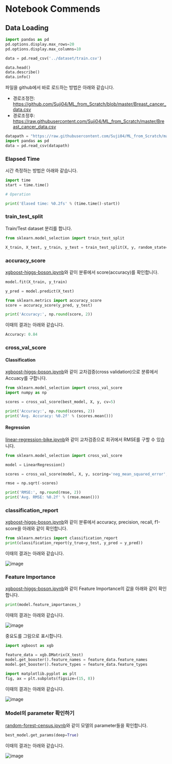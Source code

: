 # Notebook Commends

## Data Loading

```python
import pandas as pd
pd.options.display.max_rows=20
pd.options.display.max_columns=10

data = pd.read_csv('../dataset/train.csv')

data.head()
data.describe()
data.info()
```

파일을 github에서 바로 로드하는 방법은 아래와 같습니다. 

- 경로조정전: https://github.com/Suji04/ML_from_Scratch/blob/master/Breast_cancer_data.csv
- 경로조정후: https://raw.githubusercontent.com/Suji04/ML_from_Scratch/master/Breast_cancer_data.csv

```python
datapath = "https://raw.githubusercontent.com/Suji04/ML_from_Scratch/master/Breast_cancer_data.csv"
import pandas as pd
data = pd.read_csv(datapath)
```

### Elapsed Time

시간 측정하는 방법은 아래와 같습니다. 

```python
import time
start = time.time()

# Operation

print('Elased time: %0.2fs' % (time.time()-start))
```

### train_test_split

Train/Test dataset 분리를 합니다. 

```python
from sklearn.model_selection import train_test_split

X_train, X_test, y_train, y_test = train_test_split(X, y, random_state=2)
```

### accuracy_score

[xgboost-higgs-boson.ipynb](https://github.com/kyopark2014/ML-Algorithms/blob/main/xgboost/src/xgboost-higgs-boson.ipynb)와 같이 분류에서 score(accuracy)를 확인합니다. 

```python
model.fit(X_train, y_train)

y_pred = model.predict(X_test)

from sklearn.metrics import accuracy_score
score = accuracy_score(y_pred, y_test)

print('Accuracy:', np.round(score, 2))
```

이때의 결과는 아래와 같습니다. 

```python
Accuracy: 0.84
```

### cross_val_score

#### Classification 

[xgboost-higgs-boson.ipynb](https://github.com/kyopark2014/ML-Algorithms/blob/main/xgboost/src/xgboost-higgs-boson.ipynb)와 같이 교차검증(cross validation)으로 분류에서 Accuacy를 구합니다. 

```python
from sklearn.model_selection import cross_val_score
import numpy as np

scores = cross_val_score(best_model, X, y, cv=5)

print('Accuracy:', np.round(scores, 2))
print('Avg. Accuracy: %0.2f' % (scores.mean()))
```

#### Regression

[linear-regression-bike.ipynb](https://github.com/kyopark2014/ML-Algorithms/blob/main/xgboost/src/linear-regression-bike.ipynb)와 같이 교차검증으로 회귀에서 RMSE를 구할 수 있습니다. 

```python
from sklearn.model_selection import cross_val_score

model = LinearRegression()

scores = cross_val_score(model, X, y, scoring='neg_mean_squared_error', cv=50)

rmse = np.sqrt(-scores)

print('RMSE:', np.round(rmse, 2))
print('Avg. RMSE: %0.2f' % (rmse.mean()))
```


### classification_report

[xgboost-higgs-boson.ipynb](https://github.com/kyopark2014/ML-Algorithms/blob/main/xgboost/src/xgboost-higgs-boson.ipynb)와 같이 분류에서 accuracy, precision, recall, f1-score을 아래와 같이 확인합니다. 

```python
from sklearn.metrics import classification_report
print(classification_report(y_true=y_test, y_pred = y_pred))
```

이때의 결과는 아래와 같습니다.

![image](https://user-images.githubusercontent.com/52392004/195368069-24441412-b3d4-43cb-a9be-2ebd2f888d06.png)

### Feature Importance

[xgboost-higgs-boson.ipynb](https://github.com/kyopark2014/ML-Algorithms/blob/main/xgboost/src/xgboost-higgs-boson.ipynb)와 같이 Feature Importance의 값을 아래와 같이 확인합니다. 

```python
print(model.feature_importances_)
```

이때의 결과는 아래와 같습니다. 

![image](https://user-images.githubusercontent.com/52392004/195369225-fc8ea777-a16e-436e-ba7f-2249809c8937.png)

중요도를 그림으로 표시합니다. 

```python
import xgboost as xgb

feature_data = xgb.DMatrix(X_test)
model.get_booster().feature_names = feature_data.feature_names
model.get_booster().feature_types = feature_data.feature_types

import matplotlib.pyplot as plt
fig, ax = plt.subplots(figsize=(15, 8))
```
이때의 결과는 아래와 같습니다. 

![image](https://user-images.githubusercontent.com/52392004/195369423-47f2340a-bcb2-4aa2-a656-d847f3825595.png)

### Model의 parameter 확인하기

[random-forest-census.ipynb](https://github.com/kyopark2014/ML-Algorithms/blob/main/xgboost/src/random-forest-census.ipynb)와 같이 모델의 parameter들을 확인합니다. 

```python
best_model.get_params(deep=True)
```
이때의 결과는 아래와 같습니다. 

![image](https://user-images.githubusercontent.com/52392004/195372145-6321b2fd-04d2-46b8-8e87-37fd8f8fe0af.png)

